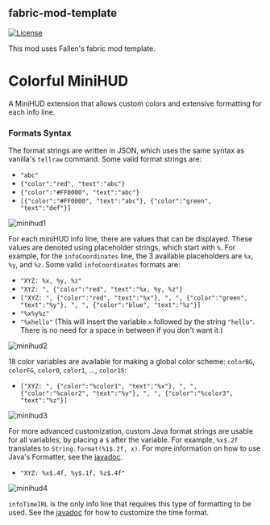 ## fabric-mod-template

[![License](https://img.shields.io/github/license/Fallen-Breath/fabric-mod-template.svg)](http://www.gnu.org/licenses/lgpl-3.0.html)

This mod uses Fallen's fabric mod template.

# Colorful MiniHUD

A MiniHUD extension that allows custom colors and extensive formatting for each info line.

### Formats Syntax

The format strings are written in JSON, which uses the same syntax as vanilla's `tellraw` command. Some valid format strings are:

- `"abc"`
- `{"color":"red", "text":"abc"}`
- `{"color":"#FF0000", "text":"abc"}`
- `[{"color":"#FF0000", "text":"abc"}, {"color":"green", "text":"def"}]`

![minihud1](https://github.com/axialeaa/colorful-minihud/assets/29168747/e952d8b1-2899-4571-9a30-1cbfca7c3074)

For each miniHUD info line, there are values that can be displayed. These values are denoted using placeholder strings, which start with `%`. For example, for the `infoCoordinates` line, the 3 available placeholders are `%x`, `%y`, and `%z`. Some valid `infoCoordinates` formats are:

- `"XYZ: %x, %y, %z"`
- `"XYZ: ", {"color":"red", "text":"%x, %y, %z"}`
- `["XYZ: ", {"color":"red", "text":"%x"}, ", ", {"color":"green", "text":"%y"}, ", ", {"color":"blue", "text":"%z"}]`
- `"%x%y%z"`
- `"%xhello"` (This will insert the variable `x` followed by the string `"hello"`. There is no need for a space in between if you don't want it.)

![minihud2](https://github.com/axialeaa/colorful-minihud/assets/29168747/26069a2b-7c33-40f1-8b90-eb8854baa9d4)

18 color variables are available for making a global color scheme: `colorBG`, `colorFG`, `color0`, `color1`, ..., `color15`:

- `["XYZ: ", {"color":"%color1", "text":"%x"}, ", ", {"color":"%color2", "text":"%y"}, ", ", {"color":"%color3", "text":"%z"}]`

![minihud3](https://github.com/axialeaa/colorful-minihud/assets/29168747/cd33db45-c8ce-4942-9828-045095a27ade)

For more advanced customization, custom Java format strings are usable for all variables, by placing a `$` after the variable. For example, `%x$.2f` translates to `String.format(%1$.2f, x)`. For more information on how to use Java's Formatter, see the [javadoc](https://docs.oracle.com/en/java/javase/11/docs/api/java.base/java/util/Formatter.html#syntax).

- `"XYZ: %x$.4f, %y$.1f, %z$.4f"`

![minihud4](https://github.com/axialeaa/colorful-minihud/assets/29168747/ed64489f-c875-4d4f-be6a-283372443145)

`infoTimeIRL` is the only info line that requires this type of formatting to be used. See the [javadoc](https://docs.oracle.com/en/java/javase/11/docs/api/java.base/java/util/Formatter.html#dt) for how to customize the time format.
